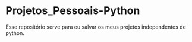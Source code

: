 # Projetos_Pessoais-Python
Esse repositório serve para eu salvar os meus projetos independentes de python.
